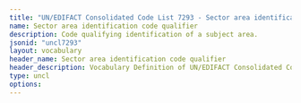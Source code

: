 ```yaml
---
title: "UN/EDIFACT Consolidated Code List 7293 - Sector area identification code qualifier (20B) JSON-LD Vocabulary"
name: Sector area identification code qualifier
description: Code qualifying identification of a subject area.
jsonid: "uncl7293"
layout: vocabulary
header_name: Sector area identification code qualifier
header_description: Vocabulary Definition of UN/EDIFACT Consolidated Code List 7293 - Sector area identification code qualifier (20B) semantics in HTML format. JSON-LD format is available at [uncl7293.jsonld](/vocabulary/uncl7293.jsonld)
type: uncl
options:
---
```

